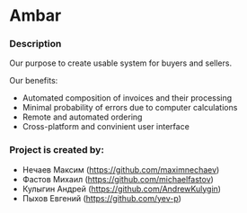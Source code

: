 # Ambar

### Description
Our purpose to create usable system for buyers and sellers.  

Our benefits:
+ Automated composition of invoices and their processing
+ Minimal probability of errors due to computer calculations
+ Remote and automated ordering
+ Cross-platform and convinient user interface


### Project is created by:
* Нечаев Максим (https://github.com/maximnechaev)
* Фастов Михаил (https://github.com/michaelfastov)
* Кулыгин Андрей (https://github.com/AndrewKulygin)
* Пыхов Евгений (https://github.com/yev-p)
